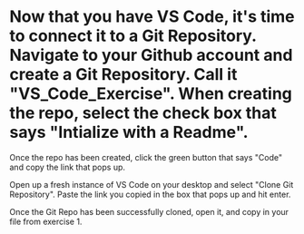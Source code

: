 # Now that you have VS Code, it's time to connect it to a Git Repository. Navigate to your Github account and create a Git Repository. Call it "VS_Code_Exercise". When creating the repo, select the check box that says "Intialize with a Readme".

Once the repo has been created, click the green button that says "Code" and copy the link that pops up.

Open up a fresh instance of VS Code on your desktop and select "Clone Git Repository". Paste the link you copied in the box that pops up and hit enter.

Once the Git Repo has been successfully cloned, open it, and copy in your file from exercise 1.